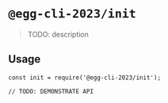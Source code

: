 # `@egg-cli-2023/init`

> TODO: description

## Usage

```
const init = require('@egg-cli-2023/init');

// TODO: DEMONSTRATE API
```
